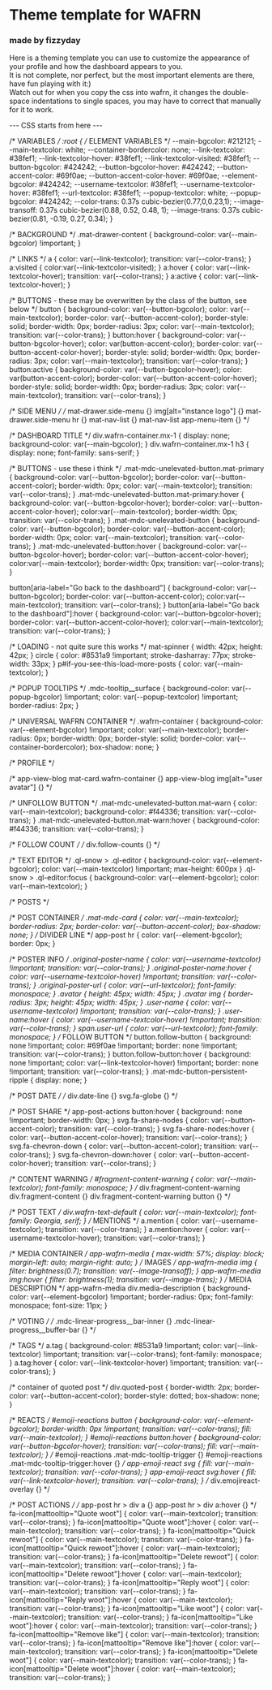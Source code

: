 
# Theme template for WAFRN
### made by fizzyday
Here is a theming template you can use to customize the appearance of your profile and how the dashboard appears to you.  
It is not complete, nor perfect, but the most important elements are there, have fun playing with it:)  
Watch out for when you copy the css into wafrn, it changes the double-space indentations to single spaces, you may have to correct that manually for it to work.

--- CSS starts from here ---

/* VARIABLES */
:root {
  /* ELEMENT VARIABLES */
  --main-bgcolor: #212121;
  --main-textcolor: white;
  --container-bordercolor: none;
  --link-textcolor: #38fef1;
  --link-textcolor-hover: #38fef1;
  --link-textcolor-visited: #38fef1;
  --button-bgcolor: #424242;
  --button-bgcolor-hover: #424242;
  --button-accent-color: #69f0ae;
  --button-accent-color-hover: #69f0ae;
  --element-bgcolor: #424242;
  --username-textcolor: #38fef1;
  --username-textcolor-hover: #38fef1;
  --url-textcolor: #38fef1;
  --popup-textcolor: white;
  --popup-bgcolor: #424242;
  --color-trans: 0.37s cubic-bezier(0.77,0,0.23,1);
  --image-transoff: 0.37s cubic-bezier(0.88, 0.52, 0.48, 1);
  --image-trans: 0.37s cubic-bezier(0.81, -0.19, 0.27, 0.34);
}



/* BACKGROUND */
.mat-drawer-content {
  background-color: var(--main-bgcolor) !important;
}

/* LINKS */
a {
  color: var(--link-textcolor);
  transition: var(--color-trans);
}
a:visited {
  color:var(--link-textcolor-visited);
}
a:hover {
  color: var(--link-textcolor-hover);
  transition: var(--color-trans);
}
a:active {
  color: var(--link-textcolor-hover);
}

/* BUTTONS - these may be overwritten by the class of the button, see below */
button {
  background-color: var(--button-bgcolor);
  color: var(--main-textcolor);
  border-color: var(--button-accent-color);
  border-style: solid;
  border-width: 0px;
  border-radius: 3px;
  color: var(--main-textcolor);
  transition: var(--color-trans);
}
button:hover {
  background-color: var(--button-bgcolor-hover);
  color: var(button-accent-color);
  border-color: var(--button-accent-color-hover);
  border-style: solid;
  border-width: 0px;
  border-radius: 3px;
  color: var(--main-textcolor);
  transition: var(--color-trans);
}
button:active {
  background-color: var(--button-bgcolor-hover);
  color: var(button-accent-color);
  border-color: var(--button-accent-color-hover);
  border-style: solid;
  border-width: 0px;
  border-radius: 3px;
  color: var(--main-textcolor);
  transition: var(--color-trans);
}


/* SIDE MENU */
/*
mat-drawer.side-menu {}
img[alt="instance logo"] {}
mat-drawer.side-menu hr {}
mat-nav-list {}
mat-nav-list app-menu-item {}
*/

/* DASHBOARD TITLE */
div.wafrn-container.mx-1 {
  display: none;
  background-color: var(--main-bgcolor);
}
div.wafrn-container.mx-1 h3 {
  display: none;
  font-family: sans-serif;
}

/* BUTTONS - use these i think */
.mat-mdc-unelevated-button.mat-primary {
  background-color: var(--button-bgcolor);
  border-color: var(--button-accent-color);
  border-width: 0px;
  color: var(--main-textcolor);
  transition: var(--color-trans);
}
.mat-mdc-unelevated-button.mat-primary:hover {
  background-color: var(--button-bgcolor-hover);
  border-color: var(--button-accent-color-hover);
  color:var(--main-textcolor);
  border-width: 0px;
  transition: var(--color-trans);
}
.mat-mdc-unelevated-button {
  background-color: var(--button-bgcolor);
  border-color: var(--button-accent-color);
  border-width: 0px;
  color: var(--main-textcolor);
  transition: var(--color-trans);
}
.mat-mdc-unelevated-button:hover {
  background-color: var(--button-bgcolor-hover);
  border-color: var(--button-accent-color-hover);
  color:var(--main-textcolor);
  border-width: 0px;
  transition: var(--color-trans);
}

button[aria-label="Go back to the dashboard"] {
  background-color: var(--button-bgcolor);
  border-color: var(--button-accent-color);
  color:var(--main-textcolor);
  transition: var(--color-trans);
}
button[aria-label="Go back to the dashboard"]:hover {
  background-color: var(--button-bgcolor-hover);
  border-color: var(--button-accent-color-hover);
  color:var(--main-textcolor);
  transition: var(--color-trans);
}


/* LOADING - not quite sure this works */
mat-spinner {
  width: 42px;
  height: 42px;
}
circle {
  color: #8531a9 !important;
  stroke-dasharray: 77px;
  stroke-width: 33px;
}
p#if-you-see-this-load-more-posts {
  color: var(--main-textcolor);
}


/* POPUP TOOLTIPS */
.mdc-tooltip__surface {
  background-color: var(--popup-bgcolor) !important;
  color: var(--popup-textcolor) !important;
  border-radius: 2px;
}


/* UNIVERSAL WAFRN CONTAINER */
.wafrn-container {
  background-color: var(--element-bgcolor) !important;
  color: var(--main-textcolor);
  border-radius: 0px;
  border-width: 0px;
  border-style: solid;
  border-color: var(--container-bordercolor);
  box-shadow: none;
}


/* PROFILE */

/*
app-view-blog mat-card.wafrn-container {}
app-view-blog img[alt="user avatar"] {}
*/

/* UNFOLLOW BUTTON */
.mat-mdc-unelevated-button.mat-warn {
  color: var(--main-textcolor);
  background-color: #f44336;
  transition: var(--color-trans);
}
.mat-mdc-unelevated-button.mat-warn:hover {
  background-color: #f44336;
  transition: var(--color-trans);
}

/* FOLLOW COUNT */
/*
div.follow-counts {}
*/

/* TEXT EDITOR */
.ql-snow > .ql-editor {
  background-color: var(--element-bgcolor);
  color: var(--main-textcolor) !important;
  max-height: 600px
}
.ql-snow > .ql-editor:focus {
  background-color: var(--element-bgcolor);
  color: var(--main-textcolor);
}


/* POSTS */

/* POST CONTAINER */
.mat-mdc-card {
  color: var(--main-textcolor);
  border-radius: 2px;
  border-color: var(--button-accent-color);
  box-shadow: none;
}
/* DIVIDER LINE */
app-post hr {
  color: var(--element-bgcolor);
  border: 0px;
}

/* POSTER INFO */
.original-poster-name {
  color: var(--username-textcolor) !important;
  transition: var(--color-trans);
}
.original-poster-name:hover {
  color: var(--username-textcolor-hover) !important;
  transition: var(--color-trans);
}
.original-poster-url {
  color: var(--url-textcolor);
  font-family: monospace;
}
.avatar {
  height: 45px;
  width: 45px;
}
.avatar img {
  border-radius: 3px;
  height: 45px;
  width: 45px;
}
.user-name {
  color: var(--username-textcolor) !important;
  transition: var(--color-trans);
}
.user-name:hover {
  color: var(--username-textcolor-hover) !important;
  transition: var(--color-trans);
}
span.user-url {
  color: var(--url-textcolor);
  font-family: monospace;
}
/* FOLLOW BUTTON */
button.follow-button {
  background: none !important;
  color: #69f0ae !important;
  border: none !important;
  transition: var(--color-trans);
}
button.follow-button:hover {
  background: none !important;
  color: var(--link-textcolor-hover) !important;
  border: none !important;
  transition: var(--color-trans);
}
.mat-mdc-button-persistent-ripple {
  display: none;
}

/* POST DATE */
/*
div.date-line {}
svg.fa-globe {}
*/

/* POST SHARE */
app-post-actions button:hover {
  background: none !important;
  border-width: 0px;
}
svg.fa-share-nodes {
  color: var(--button-accent-color);
  transition: var(--color-trans);
}
svg.fa-share-nodes:hover {
  color: var(--button-accent-color-hover);
  transition: var(--color-trans);
}
svg.fa-chevron-down {
  color: var(--button-accent-color);
  transition: var(--color-trans);
}
svg.fa-chevron-down:hover {
  color: var(--button-accent-color-hover);
  transition: var(--color-trans);
}

/* CONTENT WARNING */
#fragment-content-warning {
  color: var(--main-textcolor);
  font-family: monospace;
}
/*
div.fragment-content-warning div.fragment-content {}
div.fragment-content-warning button {}
*/

/* POST TEXT */
div.wafrn-text-default {
  color: var(--main-textcolor);
  font-family: Georgia, serif;
}
/* MENTIONS */
a.mention {
  color: var(--username-textcolor);
  transition: var(--color-trans);
}
a.mention:hover {
  color: var(--username-textcolor-hover);
  transition: var(--color-trans);
}

/* MEDIA CONTAINER */
app-wafrn-media {
  max-width: 57%;
  display: block;
  margin-left: auto;
  margin-right: auto;
}
/* IMAGES */
app-wafrn-media img {
  filter: brightness(0.7);
  transition: var(--image-transoff);
}
app-wafrn-media img:hover {
  filter: brightness(1);
  transition: var(--image-trans);
}
/* MEDIA DESCRIPTION */
app-wafrn-media div.media-description {
  background-color: var(--element-bgcolor) !important;
  border-radius: 0px;
  font-family: monospace;
  font-size: 11px;
}

/* VOTING */
/*
.mdc-linear-progress__bar-inner {}
.mdc-linear-progress__buffer-bar {}
*/

/* TAGS */
a.tag {
  background-color: #8531a9 !important;
  color: var(--link-textcolor) !important;
  transition: var(--color-trans);
  font-family: monospace;
}
a.tag:hover {
  color: var(--link-textcolor-hover) !important;
  transition: var(--color-trans);
}

/* container of quoted post */
div.quoted-post {
  border-width: 2px;
  border-color: var(--button-accent-color);
  border-style: dotted;
  box-shadow: none;
}

/* REACTS */
#emoji-reactions button {
  background-color: var(--element-bgcolor);
  border-width: 0px !important;
  transition: var(--color-trans);
  fill: var(--main-textcolor);
}
#emoji-reactions button:hover {
  background-color: var(--button-bgcolor-hover);
  transition: var(--color-trans);
  fill: var(--main-textcolor);
}
/*
#emoji-reactions .mat-mdc-tooltip-trigger {}
#emoji-reactions .mat-mdc-tooltip-trigger:hover {}
*/
app-emoji-react svg {
  fill: var(--main-textcolor);
  transition: var(--color-trans);
}
app-emoji-react svg:hover {
  fill: var(--link-textcolor-hover);
  transition: var(--color-trans);
}
/*
div.emojireact-overlay {}
*/

/* POST ACTIONS */
/*
app-post hr > div a {}
app-post hr > div a:hover {}
*/
fa-icon[mattooltip="Quote woot"] {
  color: var(--main-textcolor);
  transition: var(--color-trans);
}
fa-icon[mattooltip="Quote woot"]:hover {
  color: var(--main-textcolor);
  transition: var(--color-trans);
}
fa-icon[mattooltip="Quick rewoot"] {
  color: var(--main-textcolor);
  transition: var(--color-trans);
}
fa-icon[mattooltip="Quick rewoot"]:hover {
  color: var(--main-textcolor);
  transition: var(--color-trans);
}
fa-icon[mattooltip="Delete rewoot"] {
  color: var(--main-textcolor);
  transition: var(--color-trans);
}
fa-icon[mattooltip="Delete rewoot"]:hover {
  color: var(--main-textcolor);
  transition: var(--color-trans);
}
fa-icon[mattooltip="Reply woot"] {
  color: var(--main-textcolor);
  transition: var(--color-trans);
}
fa-icon[mattooltip="Reply woot"]:hover {
  color: var(--main-textcolor);
  transition: var(--color-trans);
}
fa-icon[mattooltip="Like woot"] {
  color: var(--main-textcolor);
  transition: var(--color-trans);
}
fa-icon[mattooltip="Like woot"]:hover {
  color: var(--main-textcolor);
  transition: var(--color-trans);
}
fa-icon[mattooltip="Remove like"] {
  color: var(--main-textcolor);
  transition: var(--color-trans);
}
fa-icon[mattooltip="Remove like"]:hover {
  color: var(--main-textcolor);
  transition: var(--color-trans);
}
fa-icon[mattooltip="Delete woot"] {
  color: var(--main-textcolor);
  transition: var(--color-trans);
}
fa-icon[mattooltip="Delete woot"]:hover {
  color: var(--main-textcolor);
  transition: var(--color-trans);
}


